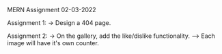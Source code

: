 MERN Assignment 02-03-2022

Assignment 1: -> Design a 404 page.

Assignment 2: -> On the gallery, add the like/dislike functionality. --> Each image will have it's own counter.